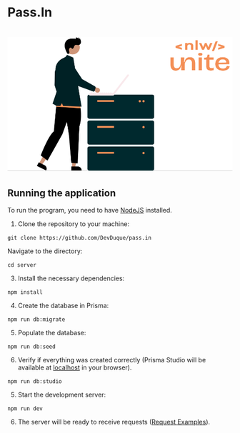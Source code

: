﻿# Pass.In
<h1 align="center"> 
<img src="public/PassIn_Node.png" height="300px" alt="Pass.In" />
</h1>

## Running the application

To run the program, you need to have [NodeJS](https://nodejs.org/en) installed.

1. Clone the repository to your machine:

```
git clone https://github.com/DevDuque/pass.in
```

Navigate to the directory:
```
cd server
```

3. Install the necessary dependencies:
```
npm install
```

4. Create the database in Prisma:
```
npm run db:migrate
```

5. Populate the database:
```
npm run db:seed
```

6. Verify if everything was created correctly (Prisma Studio will be available at [localhost](http://localhost:5555) in your browser).
```
npm run db:studio
```

5. Start the development server:
```
npm run dev
```
6. The server will be ready to receive requests ([Request Examples](server/api.http)).
